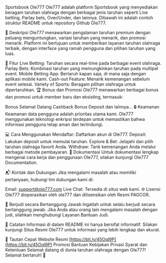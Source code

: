Sportsbook Ole777
Ole777 adalah platform Sportsbook yang menyediakan beragam taruhan olahraga dengan berbagai jenis taruhan seperti Live betting, Parlay bets, Over/Under, dan lainnya. Dibawah ini adalah contoh struktur README untuk repository Github Ole777.

🚀 Deskripsi
Ole777 menawarkan pengalaman taruhan premium dengan peluang menguntungkan, variasi taruhan yang menarik, dan promosi menarik. Platform ini bertujuan untuk memberikan layanan taruhan olahraga terbaik, dengan interface yang ramah pengguna dan pilihan taruhan yang luas.

🎲 Fitur
Live Betting: Taruhan secara real-time pada berbagai event olahraga.
Parlay Bets: Kombinasi taruhan yang memungkinkan taruhan pada multipel event.
Mobile Betting App: Bertaruh kapan saja, di mana saja dengan aplikasi mobile kami.
Cash-out Feature: Menarik kemenangan sebelum event selesai.
Variety of Sports: Beragam pilihan olahraga untuk dipertaruhkan.
🏆 Bonus dan Promosi
Ole777 menawarkan berbagai bonus dan promosi untuk member baru dan eksisting, termasuk:

Bonus Selamat Datang
Cashback
Bonus Deposit
dan lainnya...
🔒 Keamanan
Keamanan data pengguna adalah prioritas utama kami. Ole777 menggunakan teknologi enkripsi terdepan untuk memastikan bahwa informasi pengguna tetap aman dan terlindungi.

💻 Cara Menggunakan
Mendaftar: Daftarkan akun di Ole777.
Deposit: Lakukan deposit untuk memulai taruhan.
Explore & Bet: Jelajahi dan pilih taruhan olahraga favorit Anda.
Withdraw: Tarik kemenangan Anda melalui berbagai metode pembayaran.
📖 Dokumentasi
Untuk dokumentasi lengkap mengenai cara kerja dan penggunaan Ole777, silakan kunjungi Ole777 Documentation.

📬 Kontak dan Dukungan
Jika mengalami masalah atau memiliki pertanyaan, hubungi tim dukungan kami di:

Email: support@ole777.com
Live Chat: Tersedia di situs web kami.
🌐 Lisensi
Ole777 dioperasikan oleh ole777 dan dilisensikan oleh Resmi PAGCOR.

🚫 Berjudi secara Bertanggung Jawab
Ingatlah untuk selalu berjudi secara bertanggung jawab. Jika Anda atau orang lain mengalami masalah dengan judi, silahkan menghubungi Layanan Bantuan Judi.

📝 Catatan
Informasi di dalam README ini hanya bersifat informatif. Silakan kunjungi Situs Resmi Ole777 untuk informasi yang lebih lengkap dan akurat.

🔗 Tautan Cepat
Website Resmi [https://bit.ly/45Oql9P](https://bit.ly/45Oql9P)
Promosi
Bantuan
Kebijakan Privasi
Syarat dan Ketentuan
Selamat datang di dunia taruhan olahraga dengan Ole777! Selamat bertaruh! 🎉
